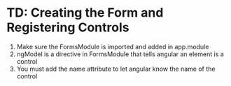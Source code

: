 # TD: Creating the Form and Registering Controls
01. Make sure the FormsModule is imported and added in app.module
02. ngModel is a directive in FormsModule that tells angular an element is a control
03. You must add the name attribute to let angular know the name of the control